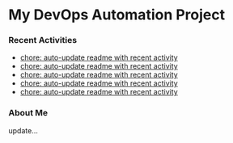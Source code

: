 # My DevOps Automation Project

### Recent Activities
<!-- activity:START -->
- [chore: auto-update readme with recent activity](https://github.com/kaigiii/mybowling-app/commit/c7272e8f9470531043e66e0d00a915c77eb210fb)
- [chore: auto-update readme with recent activity](https://github.com/kaigiii/mybowling-app/commit/02126161e11d823d2c57e7b1cda94647093588d7)
- [chore: auto-update readme with recent activity](https://github.com/kaigiii/mybowling-app/commit/811fa94b9ebd20c800ada9887b9d2c36a8047963)
- [chore: auto-update readme with recent activity](https://github.com/kaigiii/mybowling-app/commit/c2b92f5fd451203a41dc848f0b1e678c63ac139d)
- [chore: auto-update readme with recent activity](https://github.com/kaigiii/mybowling-app/commit/9c36380a7a67a6c44d6eed2efd4992bcdc70d78a)
<!-- activity:END -->

### About Me
<!-- MYLINKS:START -->
<!-- MYLINKS:END -->

update...

